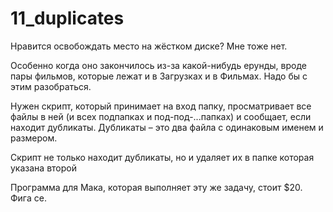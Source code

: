 # 11_duplicates
Нравится освобождать место на жёстком диске? Мне тоже нет.

Особенно когда оно закончилось из-за какой-нибудь ерунды, вроде пары фильмов, которые лежат и в Загрузках и в Фильмах. Надо бы с этим разобраться.

Нужен скрипт, который принимает на вход папку, просматривает все файлы в ней (и всех подпапках и под-под-...папках) и сообщает, если находит дубликаты. Дубликаты – это два файла с одинаковым именем и размером.

Скрипт не только находит дубликаты, но и удаляет их в папке которая указана второй 

Программа для Мака, которая выполняет эту же задачу, стоит $20. Фига се.
